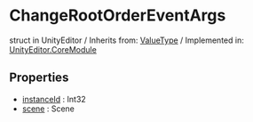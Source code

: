 # ChangeRootOrderEventArgs
struct in UnityEditor
 / Inherits from: <a href="https://docs.unity3d.com/6000.0/Documentation/ScriptReference/ValueType.html">ValueType</a> / Implemented in: <a href="https://docs.unity3d.com/6000.0/Documentation/ScriptReference/UnityEditor.CoreModule.html">UnityEditor.CoreModule</a>
## Properties
- <a href="https://docs.unity3d.com/6000.0/Documentation/ScriptReference/ChangeRootOrderEventArgs-instanceId.html">instanceId</a> : Int32
- <a href="https://docs.unity3d.com/6000.0/Documentation/ScriptReference/ChangeRootOrderEventArgs-scene.html">scene</a> : Scene
